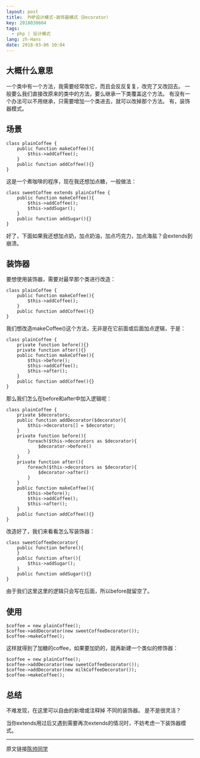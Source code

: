 ```yaml
---
layout: post
title:  PHP设计模式-装饰器模式（Decorator）
key: 2018030604
tags:
  - php | 设计模式
lang: zh-Hans
date: 2018-03-06 10:04
---
```


## 大概什么意思

一个类中有一个方法，我需要经常改它，而且会反反复复，改完了又改回去。
一般要么我们直接改原来的类中的方法，要么继承一下类覆盖这个方法。
有没有一个办法可以不用继承，只需要增加一个类进去，就可以改掉那个方法。
有，装饰器模式。

## 场景

```$xslt
class plainCoffee {
    public function makeCoffee(){
        $this->addCoffee();
    }
    public function addCoffee(){}
}
```

这是一个煮咖啡的程序，现在我还想加点糖，一般做法：

```$xslt
class sweetCoffee extends plainCoffee {
    public function makeCoffee(){
        $this->addCoffee();
        $this->addSugar();
    }
    public function addSugar(){}
}
```

好了，下面如果我还想加点奶，加点奶油，加点巧克力，加点海盐？会extends到崩溃。

## 装饰器

要想使用装饰器，需要对最早那个类进行改造：

```$xslt
class plainCoffee {
    public function makeCoffee(){
        $this->addCoffee();
    }
    public function addCoffee(){}
}
```

我们想改造makeCoffee()这个方法，无非是在它前面或后面加点逻辑，于是：

```$xslt
class plainCoffee {
    private function before(){}
    private function after(){}
    public function makeCoffee(){
        $this->before();
        $this->addCoffee();
        $this->after();
    }
    public function addCoffee(){}
}
```

那么我们怎么在before和after中加入逻辑呢：

```$xslt
class plainCoffee {
    private $decorators;
    public function addDecorator($decorator){
        $this->decorators[] = $decorator;
    }
    private function before(){
        foreach($this->decorators as $decorator){
            $decorator->before()
        }
    }
    private function after(){
        foreach($this->decorators as $decorator){
            $decorator->after()
        }
    }
    public function makeCoffee(){
        $this->before();
        $this->addCoffee();
        $this->after();
    }
    public function addCoffee(){}
}
```

改造好了，我们来看看怎么写装饰器：

```$xslt
class sweetCoffeeDecorator{
    public function before(){
    }
    public function after(){
        $this->addSugar();
    }
    public function addSugar(){}
}
```

由于我们这里这里的逻辑只会写在后面，所以before就留空了。

## 使用

```$xslt
$coffee = new plainCoffee();
$coffee->addDecorator(new sweetCoffeeDecorator());
$coffee->makeCoffee();
```

这样就得到了加糖的coffee，如果要加奶的，就再新建一个类似的修饰器：

```$xslt
$coffee = new plainCoffee();
$coffee->addDecorator(new sweetCoffeeDecorator());
$coffee->addDecorator(new milkCoffeeDecorator());
$coffee->makeCoffee();
```

## 总结

不难发现，在这里可以自由的新增或注释掉 不同的装饰器。
是不是很灵活？

当你extends用过后又遇到需要再次extends的情况时，不妨考虑一下装饰器模式。

***

原文链接[陈帅同学](http://imshuai.cn/php/128.html)

